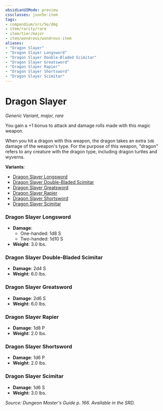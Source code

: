 ```yaml
---
obsidianUIMode: preview
cssclasses: json5e-item
tags:
- compendium/src/5e/dmg
- item/rarity/rare
- item/tier/major
- item/wondrous/wondrous-item
aliases: 
- "Dragon Slayer"
- "Dragon Slayer Longsword"
- "Dragon Slayer Double-Bladed Scimitar"
- "Dragon Slayer Greatsword"
- "Dragon Slayer Rapier"
- "Dragon Slayer Shortsword"
- "Dragon Slayer Scimitar"
---
```

# Dragon Slayer
*Generic Variant, major, rare*  


You gain a +1 bonus to attack and damage rolls made with this magic weapon.

When you hit a dragon with this weapon, the dragon takes an extra `3d6` damage of the weapon's type. For the purpose of this weapon, "dragon" refers to any creature with the dragon type, including dragon turtles and wyverns.

**Variants**:
- [Dragon Slayer Longsword](#Dragon%20Slayer%20Longsword)
- [Dragon Slayer Double-Bladed Scimitar](#Dragon%20Slayer%20Double-Bladed%20Scimitar)
- [Dragon Slayer Greatsword](#Dragon%20Slayer%20Greatsword)
- [Dragon Slayer Rapier](#Dragon%20Slayer%20Rapier)
- [Dragon Slayer Shortsword](#Dragon%20Slayer%20Shortsword)
- [Dragon Slayer Scimitar](#Dragon%20Slayer%20Scimitar)

### Dragon Slayer Longsword

- **Damage**:
  - One-handed: 1d8 S
  - Two-handed: 1d10 S
- **Weight**: 3.0 lbs.

### Dragon Slayer Double-Bladed Scimitar

- **Damage**: 2d4 S
- **Weight**: 6.0 lbs.

### Dragon Slayer Greatsword

- **Damage**: 2d6 S
- **Weight**: 6.0 lbs.

### Dragon Slayer Rapier

- **Damage**: 1d8 P
- **Weight**: 2.0 lbs.

### Dragon Slayer Shortsword

- **Damage**: 1d6 P
- **Weight**: 2.0 lbs.

### Dragon Slayer Scimitar

- **Damage**: 1d6 S
- **Weight**: 3.0 lbs.


*Source: Dungeon Master's Guide p. 166. Available in the SRD.*